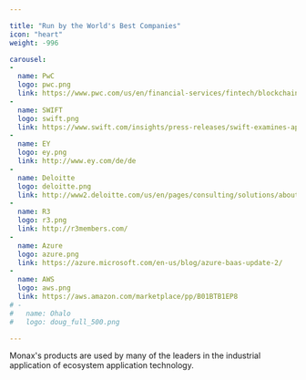```yaml
---

title: "Run by the World's Best Companies"
icon: "heart"
weight: -996

carousel:
-
  name: PwC
  logo: pwc.png
  link: https://www.pwc.com/us/en/financial-services/fintech/blockchain.html
-
  name: SWIFT
  logo: swift.png
  link: https://www.swift.com/insights/press-releases/swift-examines-application-of-financial-business-standards-to-distributed-ledger-technology-and-smart-contracts
-
  name: EY
  logo: ey.png
  link: http://www.ey.com/de/de
-
  name: Deloitte
  logo: deloitte.png
  link: http://www2.deloitte.com/us/en/pages/consulting/solutions/about-deloitte-consulting-services.html
-
  name: R3
  logo: r3.png
  link: http://r3members.com/
-
  name: Azure
  logo: azure.png
  link: https://azure.microsoft.com/en-us/blog/azure-baas-update-2/
-
  name: AWS
  logo: aws.png
  link: https://aws.amazon.com/marketplace/pp/B01BTB1EP8
# -
#   name: Ohalo
#   logo: doug_full_500.png

---
```


Monax's products are used by many of the leaders in the industrial application of ecosystem application technology.
